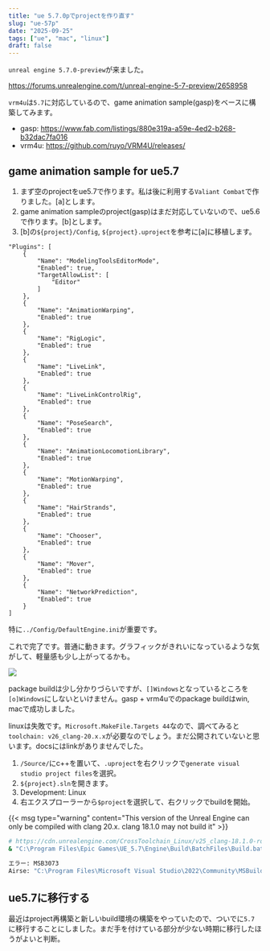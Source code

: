 ```yaml
---
title: "ue 5.7.0pでprojectを作り直す"
slug: "ue-57p"
date: "2025-09-25"
tags: ["ue", "mac", "linux"]
draft: false
---
```


`unreal engine 5.7.0-preview`が来ました。

https://forums.unrealengine.com/t/unreal-engine-5-7-preview/2658958

`vrm4u`は`5.7`に対応しているので、game animation sample(gasp)をベースに構築してみます。

- gasp: https://www.fab.com/listings/880e319a-a59e-4ed2-b268-b32dac7fa016
- vrm4u: https://github.com/ruyo/VRM4U/releases/

## game animation sample for ue5.7

1. まず空のprojectをue5.7で作ります。私は後に利用する`Valiant Combat`で作りました。[a]とします。
2. game animation sampleのproject(gasp)はまだ対応していないので、ue5.6で作ります。[b]とします。
3. [b]の`${project}/Config`, `${project}.uproject`を参考に[a]に移植します。

```json:${project}.uproject
"Plugins": [
	{
		"Name": "ModelingToolsEditorMode",
		"Enabled": true,
		"TargetAllowList": [
			"Editor"
		]
	},
	{
		"Name": "AnimationWarping",
		"Enabled": true
	},
	{
		"Name": "RigLogic",
		"Enabled": true
	},
	{
		"Name": "LiveLink",
		"Enabled": true
	},
	{
		"Name": "LiveLinkControlRig",
		"Enabled": true
	},
	{
		"Name": "PoseSearch",
		"Enabled": true
	},
	{
		"Name": "AnimationLocomotionLibrary",
		"Enabled": true
	},
	{
		"Name": "MotionWarping",
		"Enabled": true
	},
	{
		"Name": "HairStrands",
		"Enabled": true
	},
	{
		"Name": "Chooser",
		"Enabled": true
	},
	{
		"Name": "Mover",
		"Enabled": true
	},
	{
		"Name": "NetworkPrediction",
		"Enabled": true
	}
]
```

特に`../Config/DefaultEngine.ini`が重要です。

これで完了です。普通に動きます。グラフィックがきれいになっているような気がして、軽量感も少し上がってるかも。

![](/img/ue_v570p_gasp_vrm4u_0001.png)

package buildは少し分かりづらいですが、`[]Windows`となっているところを`[o]Windows`にしないといけません。gasp + vrm4uでのpackage buildはwin, macで成功しました。

linuxは失敗です。`Microsoft.MakeFile.Targets 44`なので、調べてみると`toolchain: v26_clang-20.x.x`が必要なのでしょう。まだ公開されていないと思います。docsにはlinkがありませんでした。

1. `/Source/`にc++を置いて、`.uproject`を右クリックで`generate visual studio project files`を選択。
2. `${project}.sln`を開きます。
3. Development: Linux
4. 右エクスプローラーから`$project`を選択して、右クリックでbuildを開始。

{{< msg type="warning" content="This version of the Unreal Engine can only be compiled with clang 20.x. clang 18.1.0 may not build it" >}}

```sh
# https://cdn.unrealengine.com/CrossToolchain_Linux/v25_clang-18.1.0-rockylinux8.exe
& "C:\Program Files\Epic Games\UE_5.7\Engine\Build\BatchFiles\Build.bat" Airse Linux Development -Project="C:\Users\syui\Documents\Unreal Projects\5.7\Airse\Airse.uproject" -WaitMutex -FromMsBuild

エラー: MSB3073
Airse: "C:\Program Files\Microsoft Visual Studio\2022\Community\MSBuild\Microsoft\VC\v170\Microsoft.MakeFile.Targets" 44
```

## ue5.7に移行する

最近はproject再構築と新しいbuild環境の構築をやっていたので、ついでに`5.7`に移行することにしました。まだ手を付けている部分が少ない時期に移行したほうがよいと判断。

